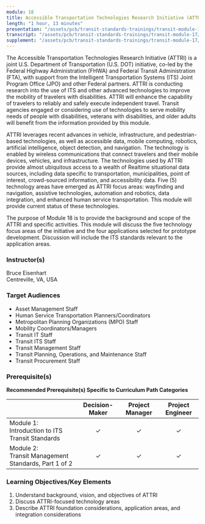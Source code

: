 ```yaml
---
module: 18
title: Accessible Transportation Technologies Research Initiative (ATTRI)
length: "1 hour, 13 minutes"
presentation: "/assets/pcb/transit-standards-trainings/transit-module-17/mt17ppt.pdf"
transcript: "/assets/pcb/transit-standards-trainings/transit-module-17/mt17trans.pdf"
supplement: "/assets/pcb/transit-standards-trainings/transit-module-17/mt17sup.pdf"
---
```


The Accessible Transportation Technologies Research Initiative (ATTRI) is a joint U.S. Department of Transportation (U.S. DOT) initiative, co-led by the Federal Highway Administration (FHWA) and Federal Transit Administration (FTA), with support from the Intelligent Transportation Systems (ITS) Joint Program Office (JPO) and other Federal partners. ATTRI is conducting research into the use of ITS and other advanced technologies to improve the mobility of travelers with disabilities. ATTRI will enhance the capability of travelers to reliably and safely execute independent travel. Transit agencies engaged or considering use of technologies to serve mobility needs of people with disabilities, veterans with disabilities, and older adults will benefit from the information provided by this module.

ATTRI leverages recent advances in vehicle, infrastructure, and pedestrian-based technologies, as well as accessible data, mobile computing, robotics, artificial intelligence, object detection, and navigation. The technology is enabled by wireless communications that connect travelers and their mobile devices, vehicles, and infrastructure. The technologies used by ATTRI provide almost ubiquitous access to a wealth of Realtime situational data sources, including data specific to transportation, municipalities, point of interest, crowd-sourced information, and accessibility data. Five (5) technology areas have emerged as ATTRI focus areas: wayfinding and navigation, assistive technologies, automation and robotics, data integration, and enhanced human service transportation. This module will provide current status of these technologies.

The purpose of Module 18 is to provide the background and scope of the ATTRI and specific activities. This module will discuss the five technology focus areas of the initiative and the four applications selected for prototype development. Discussion will include the ITS standards relevant to the application areas.

### Instructor(s)

Bruce Eisenhart  
Centreville, VA, USA

### Target Audiences

* Asset Management Staff
* Human Service Transportation Planners/Coordinators
* Metropolitan Planning Organizations (MPO) Staff
* Mobility Coordinators/Managers
* Transit IT Staff
* Transit ITS Staff
* Transit Management Staff
* Transit Planning, Operations, and Maintenance Staff
* Transit Procurement Staff

### Prerequisite(s)

**Recommended Prerequisite(s) Specific to Curriculum Path Categories**

| | Decision-Maker | Project Manager | Project Engineer |
| --- | :---: | :---: | :---: |
| Module 1:<br>Introduction to ITS Transit Standards | ✓ | ✓ | ✓ |
| Module 2:<br>Transit Management Standards, Part 1 of 2 | ✓ | ✓ | ✓ |

### Learning Objectives/Key Elements

1. Understand background, vision, and objectives of ATTRI
2. Discuss ATTRI-focused technology areas
3. Describe ATTRI foundation considerations, application areas, and integration considerations